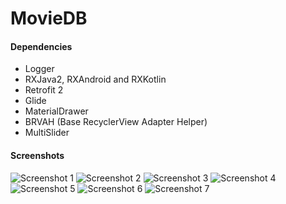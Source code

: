 # MovieDB

#### Dependencies
* Logger
* RXJava2, RXAndroid and RXKotlin
* Retrofit 2
* Glide
* MaterialDrawer
* BRVAH (Base RecyclerView Adapter Helper)
* MultiSlider

#### Screenshots
![Screenshot 1](./screenshots/1.png) ![Screenshot 2](./screenshots/2.png) ![Screenshot 3](./screenshots/3.png) ![Screenshot 4](./screenshots/4.png) ![Screenshot 5](./screenshots/5.png) ![Screenshot 6](./screenshots/6.png) ![Screenshot 7](./screenshots/7.png)



